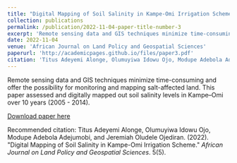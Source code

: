 ```yaml
---
title: "Digital Mapping of Soil Salinity in Kampe-Omi Irrigation Scheme"
collection: publications
permalink: /publication/2022-11-04-paper-title-number-3
excerpt: 'Remote sensing data and GIS techniques minimize time-consuming and offer the possibility for monitoring and mapping salt-affected land. This paper assessed and digitally mapped out soil salinity levels in Kampe–Omi over 10 years (2005 - 2014).'
date: 2022-11-04
venue: 'African Journal on Land Policy and Geospatial Sciences'
paperurl: 'http://academicpages.github.io/files/paper3.pdf'
citation: 'Titus Adeyemi Alonge, Olumuyiwa Idowu Ojo, Modupe Adebola Adejumobi, and Jeremiah Oludele Ojediran. (2022). &quot; Digital Mapping of Soil Salinity in Kampe-Omi Irrigation Scheme.&quot; <i>African Journal on Land Policy and Geospatial Sciences</i>. 5(5).'
---
```

Remote sensing data and GIS techniques minimize time-consuming and offer the possibility for monitoring and mapping salt-affected land. This paper assessed and digitally mapped out soil salinity levels in Kampe–Omi over 10 years (2005 - 2014).

[Download paper here](http://yemioke.github.io/files/paper3.pdf)

Recommended citation: Titus Adeyemi Alonge, Olumuyiwa Idowu Ojo, Modupe Adebola Adejumobi, and Jeremiah Oludele Ojediran. (2022). "Digital Mapping of Soil Salinity in Kampe-Omi Irrigation Scheme." <i>African Journal on Land Policy and Geospatial Sciences</i>. 5(5).
